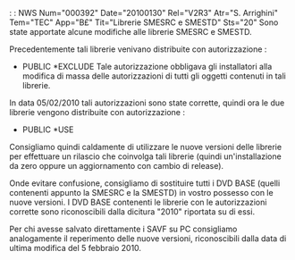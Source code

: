  :  : NWS Num="000392" Date="20100130" Rel="V2R3" Atr="S. Arrighini" Tem="TEC" App="B£" Tit="Librerie SMESRC e SMESTD" Sts="20"
Sono state apportate alcune modifiche alle librerie SMESRC e SMESTD.

Precedentemente tali librerie venivano distribuite con autorizzazione : 
- PUBLIC  \*EXCLUDE
Tale autorizzazione obbligava gli installatori alla modifica di massa delle autorizzazioni di tutti
gli oggetti contenuti in tali librerie.

In data 05/02/2010 tali autorizzazioni sono state corrette, quindi ora le due librerie vengono distribuite con autorizzazione : 
- PUBLIC  \*USE

Consigliamo quindi caldamente di utilizzare le nuove versioni delle librerie per effettuare un rilascio che coinvolga tali librerie (quindi un'installazione da zero oppure un aggiornamento con cambio di release).

Onde evitare confusione, consigliamo di sostituire tutti i DVD BASE (quelli contenenti appunto la SMESRC e la SMESTD) in vostro possesso con le nuove versioni.
I DVD BASE contenenti le librerie con le autorizzazioni corrette sono riconoscibili dalla dicitura
"2010" riportata su di essi.

Per chi avesse salvato direttamente i SAVF su PC consigliamo analogamente il reperimento delle nuove
versioni, riconoscibili dalla data di ultima modifica del 5 febbraio 2010.
